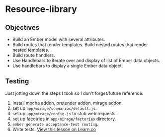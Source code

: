 # Resource-library

## Objectives

* Build an Ember model with several attributes. 
* Build routes that render templates. Build nested routes that render nested templates. 
* Build route handlers. 
* Use Handlebars to iterate over and display of list of Ember data objects. 
* Use handlebars to display a single Ember data object.

## Testing

Just jotting down the steps I took so I don't forget/future reference:

1. Install mocha addon, pretender addon, mirage addon. 
2. set up `app/mirage/scenarios/default.js`.
3. set up `app/mirage/config.js` to stub web requests. 
4. set up facotries in `app/mirage/factories` directory. 
5. `ember generate acceptance-test routing`.
6. Write tests. 
<a href='https://learn.co/lessons/ember-data-lab' data-visibility='hidden'>View this lesson on Learn.co</a>
